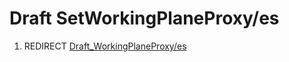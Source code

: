 # Draft SetWorkingPlaneProxy/es

1.  REDIRECT [Draft\_WorkingPlaneProxy/es](Draft_WorkingPlaneProxy/es.md)
